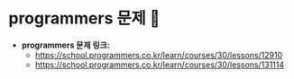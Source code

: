# programmers 문제 📝

* __programmers 문제 링크:__ 
    * <https://school.programmers.co.kr/learn/courses/30/lessons/12910>
    * <https://school.programmers.co.kr/learn/courses/30/lessons/131114>